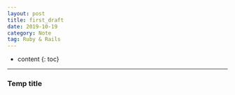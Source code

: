 ```yaml
---
layout: post
title: first_draft
date: 2019-10-19
category: Note
tag: Ruby & Rails
---
```


* content
{: toc}
---

### Temp title

